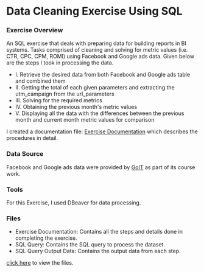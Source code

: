 # Data Cleaning Exercise Using SQL

### Exercise Overview
An SQL exercise that deals with preparing data for building reports in BI systems. Tasks comprised of cleaning and solving for metric values (i.e. CTR, CPC, CPM, ROMI) using Facebook and Google ads data. Given below are the steps I took in processing the data.

- I. Retrieve the desired data from both Facebook and Google ads table and combined them
- II. Getting the total of each given parameters and extracting the utm_campaign from the url_parameters
- III. Solving for the required metrics
- IV. Obtaining the previous month's metric values
- V. Displaying all the data with the differences between the previous month and current month metric values for comparison

I created a documentation file: [Exercise Documentation](https://docs.google.com/spreadsheets/d/1jX5AxSVV0RDSj-aM6k34cjoTkSaEsal-0L0BDqEQ7nw/edit?usp=sharing) which describes the procedures in detail.

### Data Source
Facebook and Google ads data were provided by [GoIT](https://goit.global/ph/) as part of its course work.

### Tools
For this Exercise, I used DBeaver for data processing.

### Files
- Exercise Documentation: Contains all the steps and details done in completing the exercise.
- SQL Query: Contains the SQL query to process the dataset.
- SQL Query Output Data: Contains the output data from each step.

[click here](https://drive.google.com/drive/folders/1x-Dc5J1YRdpOvWjyWlBvoRnHtZAvaA7-?usp=sharing) to view the files.
